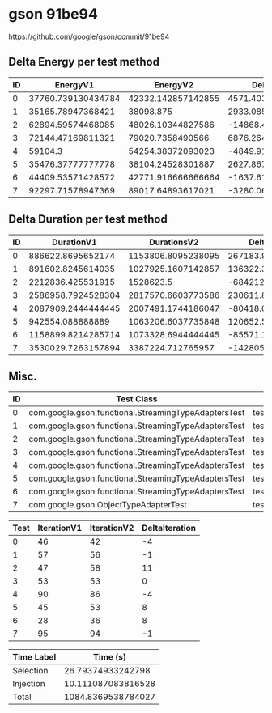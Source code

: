 # gson 91be94


https://github.com/google/gson/commit/91be94



## Delta Energy per test method


| ID | EnergyV1 | EnergyV2 | DeltaEnergy | σV1 | σV2 |
| --- | --- | --- | --- | --- | --- |
| 0 | 37760.739130434784 | 42332.142857142855 | 4571.403726708071 | 12101.859676413342 | 20273.393551027166 |
| 1 | 35165.78947368421 | 38098.875 | 2933.0855263157864 | 2903.696686451038 | 16119.800902774492 |
| 2 | 62894.59574468085 | 48026.10344827586 | -14868.492296404991 | 43966.42592941562 | 33860.296307892284 |
| 3 | 72144.47169811321 | 79020.7358490566 | 6876.264150943389 | 39967.45828211017 | 44504.15688922542 |
| 4 | 59104.3 | 54254.38372093023 | -4849.916279069774 | 24404.97544830197 | 29061.53083291997 |
| 5 | 35476.37777777778 | 38104.24528301887 | 2627.867505241091 | 6709.453517368489 | 13906.636131250647 |
| 6 | 44409.53571428572 | 42771.916666666664 | -1637.6190476190532 | 26789.903387926555 | 26000.912277130887 |
| 7 | 92297.71578947369 | 89017.64893617021 | -3280.066853303477 | 56031.930666580534 | 56651.331228787334 |

## Delta Duration per test method


| ID | DurationV1 | DurationsV2 | DeltaDuration |
| --- | --- | --- | --- |
| 0 | 886622.8695652174 | 1153806.8095238095 | 267183.93995859206 |
| 1 | 891602.8245614035 | 1027925.1607142857 | 136322.3361528822 |
| 2 | 2212836.425531915 | 1528623.5 | -684212.9255319149 |
| 3 | 2586958.7924528304 | 2817570.6603773586 | 230611.8679245282 |
| 4 | 2087909.2444444445 | 2007491.1744186047 | -80418.07002583984 |
| 5 | 942554.088888889 | 1063206.6037735848 | 120652.51488469588 |
| 6 | 1158899.8214285714 | 1073328.6944444445 | -85571.12698412687 |
| 7 | 3530029.7263157894 | 3387224.712765957 | -142805.01354983216 |

## Misc.

| ID | Test Class | Test Method |
| --- | --- | --- |
| 0 | com.google.gson.functional.StreamingTypeAdaptersTest | testDeserializeMap |
| 1 | com.google.gson.functional.StreamingTypeAdaptersTest | testDeserialize2dArray |
| 2 | com.google.gson.functional.StreamingTypeAdaptersTest | testDeserialize |
| 3 | com.google.gson.functional.StreamingTypeAdaptersTest | testDeserializeNullField |
| 4 | com.google.gson.functional.StreamingTypeAdaptersTest | testDeserializeWithCustomTypeAdapter |
| 5 | com.google.gson.functional.StreamingTypeAdaptersTest | testDeserialize1dArray |
| 6 | com.google.gson.functional.StreamingTypeAdaptersTest | testDeserializeNullObject |
| 7 | com.google.gson.ObjectTypeAdapterTest | testDeserialize |




| Test | IterationV1 | IterationV2 | DeltaIteration |
| --- | --- | --- | --- |
| 0 | 46 | 42 | -4 |
| 1 | 57 | 56 | -1 |
| 2 | 47 | 58 | 11 |
| 3 | 53 | 53 | 0 |
| 4 | 90 | 86 | -4 |
| 5 | 45 | 53 | 8 |
| 6 | 28 | 36 | 8 |
| 7 | 95 | 94 | -1 |



| Time Label | Time (s) |
| --- | --- |
| Selection | 26.79374933242798 |
| Injection | 10.111087083816528 |
| Total | 1084.8369538784027 |


